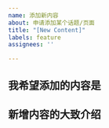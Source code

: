 ```yaml
---
name: 添加新内容
about: 申请添加某个话题/页面
title: "[New Content]"
labels: feature
assignees: ''

---
```


<!-- 
首先，十分欢迎你来给 RoboWiki 开 issue，在提交之前，请花时间阅读一下这个模板的内容，谢谢合作！
- issue 标题请写清 'add ' + 要添加的内容
- 如果涉及到添加新页面的，建议顺便注明英文名称
-->

## 我希望添加的内容是

## 新增内容的大致介绍

